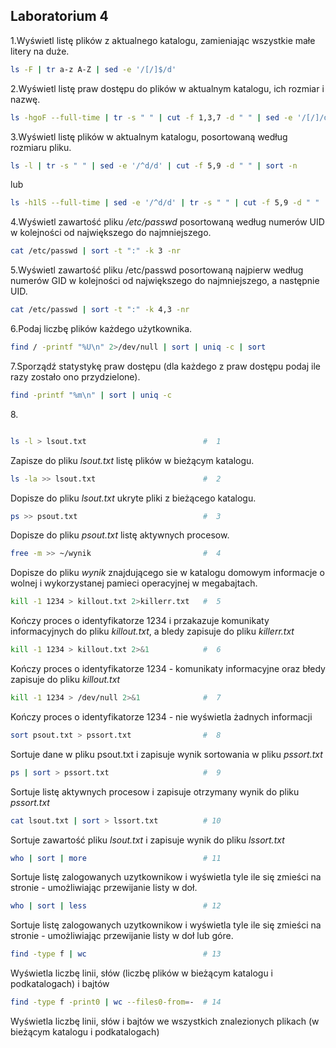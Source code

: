 ## Laboratorium 4

1\.Wyświetl listę plików z aktualnego katalogu, zamieniając wszystkie małe litery na duże. 

```sh
ls -F | tr a-z A-Z | sed -e '/[/]$/d'
```

2\.Wyświetl listę praw dostępu do plików w aktualnym katalogu, ich rozmiar i nazwę.

```sh
ls -hgoF --full-time | tr -s " " | cut -f 1,3,7 -d " " | sed -e '/[/]/d' | tr " " "\t"
```

3\.Wyświetl listę plików w aktualnym katalogu, posortowaną według rozmiaru pliku.

```sh
ls -l | tr -s " " | sed -e '/^d/d' | cut -f 5,9 -d " " | sort -n
```

lub

```sh
ls -h1lS --full-time | sed -e '/^d/d' | tr -s " " | cut -f 5,9 -d " " | tac | tr " " "\t"
```

4\.Wyświetl zawartość pliku */etc/passwd* posortowaną według numerów UID w kolejności od największego do najmniejszego.

```sh
cat /etc/passwd | sort -t ":" -k 3 -nr
```

5\.Wyświetl zawartość pliku /etc/passwd posortowaną najpierw według numerów GID w kolejności od największego do najmniejszego, a następnie UID.

```sh
cat /etc/passwd | sort -t ":" -k 4,3 -nr
```

6\.Podaj liczbę plików każdego użytkownika.

```sh
find / -printf "%U\n" 2>/dev/null | sort | uniq -c | sort
```

7\.Sporządź statystykę praw dostępu (dla każdego z praw dostępu podaj ile razy zostało ono przydzielone).

```sh 
find -printf "%m\n" | sort | uniq -c
```


8\.

```sh

ls -l > lsout.txt                          #  1
```
Zapisze do pliku *lsout.txt* listę plików w bieżącym katalogu.

```sh
ls -la >> lsout.txt                        #  2
```
Dopisze do pliku *lsout.txt* ukryte pliki z bieżącego katalogu.

```sh
ps >> psout.txt                            #  3
```
Dopisze do pliku *psout.txt* listę aktywnych procesow.

```sh
free -m >> ~/wynik                         #  4
```
Dopisze do pliku *wynik* znajdującego sie w katalogu domowym informacje o wolnej i wykorzystanej pamieci operacyjnej w megabajtach.

```sh
kill -1 1234 > killout.txt 2>killerr.txt   #  5
```
Kończy proces o identyfikatorze 1234 i przakazuje komunikaty informacyjnych do pliku *killout.txt*, a bledy zapisuje do pliku *killerr.txt*

```sh
kill -1 1234 > killout.txt 2>&1            #  6
```
Kończy proces o identyfikatorze 1234 - komunikaty informacyjne oraz błedy zapisuje do pliku *killout.txt*

```sh
kill -1 1234 > /dev/null 2>&1              #  7
```
Kończy proces o identyfikatorze 1234 - nie wyświetla żadnych informacji

```sh
sort psout.txt > pssort.txt                #  8
```
Sortuje dane w pliku psout.txt i zapisuje wynik sortowania w pliku *pssort.txt*

```sh
ps | sort > pssort.txt                     #  9
```
Sortuje listę aktywnych procesow i zapisuje otrzymany wynik do pliku *pssort.txt*

```sh
cat lsout.txt | sort > lssort.txt          # 10
```
Sortuje zawartość pliku *lsout.txt* i zapisuje wynik do pliku *lssort.txt*

```sh
who | sort | more                          # 11
```
Sortuje listę zalogowanych uzytkownikow i wyświetla tyle ile się zmieści na stronie - umożliwiając przewijanie listy w doł.

```sh
who | sort | less                          # 12
```
Sortuje listę zalogowanych uzytkownikow i wyświetla tyle ile się zmieści na stronie - umożliwiając przewijanie listy w doł lub góre.

```sh
find -type f | wc                          # 13
```
Wyświetla liczbę linii, słów (liczbę plików w bieżącym katalogu i podkatalogach) i bajtów 

```sh
find -type f -print0 | wc --files0-from=-  # 14
```
Wyświetla liczbę linii, słów i bajtów we wszystkich znalezionych plikach (w bieżącym katalogu i podkatalogach)
